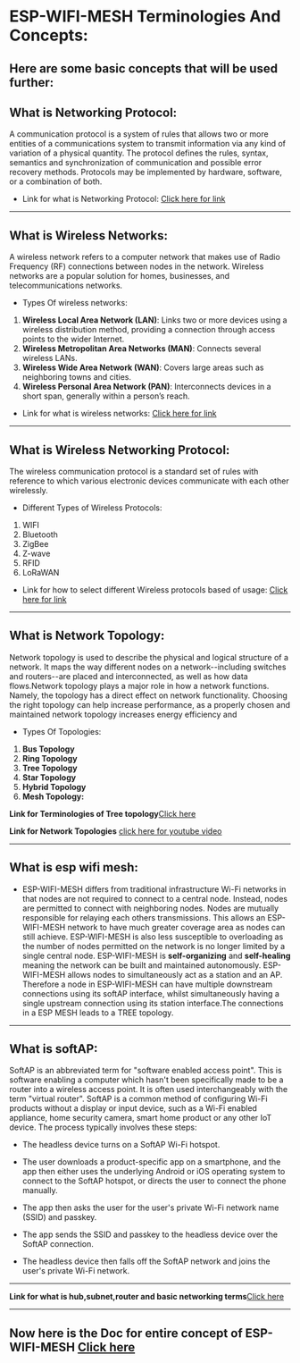 # ESP-WIFI-MESH Terminologies And Concepts:
## Here are some basic concepts that will be used further:

## What is Networking Protocol:
A communication protocol is a system of rules that allows two or more entities of a communications system to transmit information via any kind of variation of a physical quantity. The protocol defines the rules, syntax, semantics and synchronization of communication and possible error recovery methods. Protocols may be implemented by hardware, software, or a combination of both.

- Link for what is Networking Protocol:
[Click here for link](https://youtu.be/BnWn18qUYyA) 

---
## What is Wireless Networks:
A wireless network refers to a computer network that makes use of Radio Frequency (RF) connections between nodes in the network. Wireless networks are a popular solution for homes, businesses, and telecommunications networks.

- Types Of wireless networks:
1. **Wireless Local Area Network (LAN)**: Links two or more devices using a wireless distribution method, providing a connection through access points to the wider Internet.
2. **Wireless Metropolitan Area Networks (MAN)**: Connects several   wireless LANs.
3. **Wireless Wide Area Network (WAN)**: Covers large areas such as neighboring towns and cities.
4. **Wireless Personal Area Network (PAN)**: Interconnects devices in a short span, generally within a person’s reach. 

- Link for what is wireless networks:
[Click here for link](https://youtu.be/jLW_P12fZvQ)

---
## What is Wireless Networking Protocol:
The wireless communication protocol is a standard set of rules with reference to which various electronic devices communicate with each other wirelessly. 

- Different Types of Wireless Protocols:
1. WIFI
2. Bluetooth
3. ZigBee
4. Z-wave
5. RFID
6. LoRaWAN

- Link for how to select different Wireless protocols based of usage:
[Click here for link](https://youtu.be/7eNU4rvdTC0)

---

## What is Network Topology:
Network topology is used to describe the physical and logical structure of a network. It maps the way different nodes on a network--including switches and routers--are placed and interconnected, as well as how data flows.Network topology plays a major role in how a network functions. Namely, the topology has a direct effect on network functionality. Choosing the right topology can help increase performance, as a properly chosen and maintained network topology increases energy efficiency and
- Types Of Topologies:
1. **Bus Topology**
2. **Ring Topology**
3. **Tree Topology**
4. **Star Topology**
5. **Hybrid Topology**
6. **Mesh Topology:**

**Link for Terminologies of Tree topology**[Click here](https://youtu.be/1juJchA4yMI)

**Link for Network Topologies**
[click here for youtube video](https://youtu.be/LvX6S1rzNSQ)

---
## What is esp wifi mesh: 
- ESP-WIFI-MESH differs from traditional infrastructure Wi-Fi networks in that nodes are not required to connect to a central node. Instead, nodes are permitted to connect with neighboring nodes. Nodes are mutually responsible for relaying each others transmissions. This allows an ESP-WIFI-MESH network to have much greater coverage area as nodes can still achieve. ESP-WIFI-MESH is also less susceptible to overloading as the number of nodes permitted on the network is no longer limited by a single central node.
ESP-WIFI-MESH is **self-organizing** and **self-healing** meaning the network can be built and maintained autonomously. ESP-WIFI-MESH allows nodes to simultaneously act as a station and an AP. Therefore a node in ESP-WIFI-MESH can have multiple downstream connections using its softAP interface, whilst simultaneously having a single upstream connection using its station interface.The connections in a ESP MESH leads to a TREE topology.
---
## What is softAP:
 SoftAP is an abbreviated term for "software enabled access point". This is software enabling a computer which hasn't been specifically made to be a router into a wireless access point. It is often used interchangeably with the term "virtual router".
SoftAP is a common method of configuring Wi-Fi products without a display or input device, such as a Wi-Fi enabled appliance, home security camera, smart home product or any other IoT device. The process typically involves these steps:

- The headless device turns on a SoftAP Wi-Fi hotspot.

- The user downloads a product-specific app on a smartphone, and the app then either uses the underlying Android or iOS operating system to connect to the SoftAP hotspot, or directs the user to connect the phone manually.

- The app then asks the user for the user's private Wi-Fi network name (SSID) and passkey.
 
- The app sends the SSID and passkey to the headless device over the SoftAP connection.

- The headless device then falls off the SoftAP network and joins the user's private Wi-Fi network.

---
**Link for what is hub,subnet,router and basic networking terms**[Click here](https://youtu.be/_IOZ8_cPgu8)

---
## Now here is the Doc for entire concept of ESP-WIFI-MESH [Click here](https://docs.espressif.com/projects/esp-idf/en/latest/esp32/api-guides/esp-wifi-mesh.html#routing-tables)









